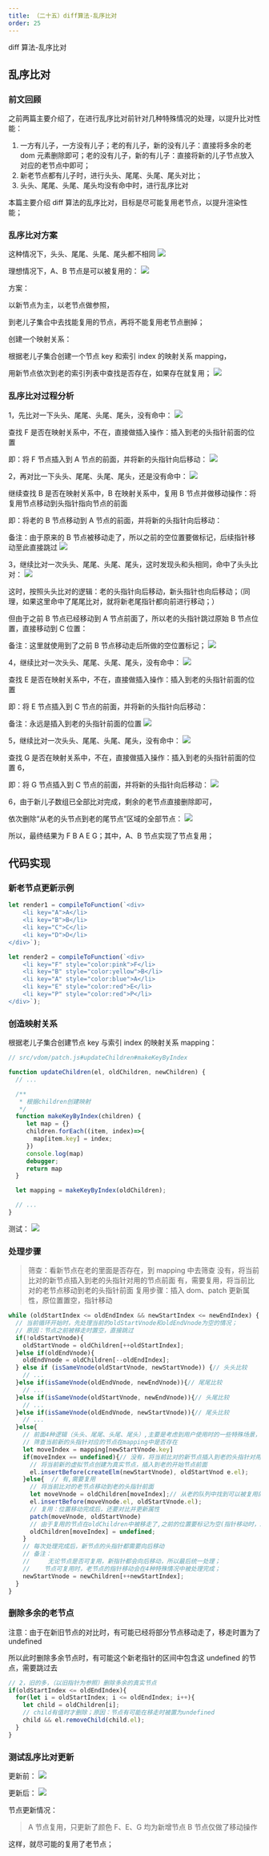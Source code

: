 ```yaml
---
title: （二十五）diff算法-乱序比对
order: 25
---
```


diff 算法-乱序比对

<!-- more -->

## 乱序比对

### 前文回顾

之前两篇主要介绍了，在进行乱序比对前针对几种特殊情况的处理，以提升比对性能：

1. 一方有儿子，一方没有儿子；老的有儿子，新的没有儿子：直接将多余的老 dom 元素删除即可；老的没有儿子，新的有儿子：直接将新的儿子节点放入对应的老节点中即可；
2. 新老节点都有儿子时，进行头头、尾尾、头尾、尾头对比；
3. 头头、尾尾、头尾、尾头均没有命中时，进行乱序比对

本篇主要介绍 diff 算法的乱序比对，目标是尽可能复用老节点，以提升渲染性能；

### 乱序比对方案

这种情况下，头头、尾尾、头尾、尾头都不相同
![](/images/手写vue2源码/（二十五）diff算法-乱序比对/img1.png)

理想情况下，A、B 节点是可以被复用的：
![](/images/手写vue2源码/（二十五）diff算法-乱序比对/img2.png)

方案：

以新节点为主，以老节点做参照，

到老儿子集合中去找能复用的节点，再将不能复用老节点删掉；

创建一个映射关系：

根据老儿子集合创建一个节点 key 和索引 index 的映射关系 mapping，

用新节点依次到老的索引列表中查找是否存在，如果存在就复用；
![](/images/手写vue2源码/（二十五）diff算法-乱序比对/img3.png)

### 乱序比对过程分析

1，先比对一下头头、尾尾、头尾、尾头，没有命中：
![](/images/手写vue2源码/（二十五）diff算法-乱序比对/img4.png)

查找 F 是否在映射关系中，不在，直接做插入操作：插入到老的头指针前面的位置

即：将 F 节点插入到 A 节点的前面，并将新的头指针向后移动：
![](/images/手写vue2源码/（二十五）diff算法-乱序比对/img5.png)

2，再对比一下头头、尾尾、头尾、尾头，还是没有命中：
![](/images/手写vue2源码/（二十五）diff算法-乱序比对/img6.png)

继续查找 B 是否在映射关系中，B 在映射关系中，复用 B 节点并做移动操作：将复用节点移动到头指针指向节点的前面

即：将老的 B 节点移动到 A 节点的前面，并将新的头指针向后移动：

备注：由于原来的 B 节点被移动走了，所以之前的空位置要做标记，后续指针移动至此直接跳过
![](/images/手写vue2源码/（二十五）diff算法-乱序比对/img7.png)

3，继续比对一次头头、尾尾、头尾、尾头，这时发现头和头相同，命中了头头比对：
![](/images/手写vue2源码/（二十五）diff算法-乱序比对/img8.png)

这时，按照头头比对的逻辑：老的头指针向后移动，新头指针也向后移动；（同理，如果这里命中了尾尾比对，就将新老尾指针都向前进行移动；）

但由于之前 B 节点已经移动到 A 节点前面了，所以老的头指针跳过原始 B 节点位置，直接移动到 C 位置：

备注：这里就使用到了之前 B 节点移动走后所做的空位置标记；
![](/images/手写vue2源码/（二十五）diff算法-乱序比对/img9.png)

4，继续比对一次头头、尾尾、头尾、尾头，没有命中：
![](/images/手写vue2源码/（二十五）diff算法-乱序比对/img10.png)

查找 E 是否在映射关系中，不在，直接做插入操作：插入到老的头指针前面的位置

即：将 E 节点插入到 C 节点的前面，并将新的头指针向后移动：

备注：永远是插入到老的头指针前面的位置
![](/images/手写vue2源码/（二十五）diff算法-乱序比对/img11.png)

5，继续比对一次头头、尾尾、头尾、尾头，没有命中：
![](/images/手写vue2源码/（二十五）diff算法-乱序比对/img12.png)

查找 G 是否在映射关系中，不在，直接做插入操作：插入到老的头指针前面的位置 6，

即：将 G 节点插入到 C 节点的前面，并将新的头指针向后移动：
![](/images/手写vue2源码/（二十五）diff算法-乱序比对/img13.png)

6，由于新儿子数组已全部比对完成，剩余的老节点直接删除即可，

依次删除“从老的头节点到老的尾节点”区域的全部节点：
![](/images/手写vue2源码/（二十五）diff算法-乱序比对/img14.png)

所以，最终结果为 F B A E G；其中，A、B 节点实现了节点复用；

## 代码实现

### 新老节点更新示例

```js
let render1 = compileToFunction(`<div>
    <li key="A">A</li>
    <li key="B">B</li>
    <li key="C">C</li>
    <li key="D">D</li>
</div>`);

let render2 = compileToFunction(`<div>
    <li key="F" style="color:pink">F</li>
    <li key="B" style="color:yellow">B</li>
    <li key="A" style="color:blue">A</li>
    <li key="E" style="color:red">E</li>
    <li key="P" style="color:red">P</li>
</div>`);
```

### 创造映射关系

根据老儿子集合创建节点 key 与索引 index 的映射关系 mapping：

```js
// src/vdom/patch.js#updateChildren#makeKeyByIndex

function updateChildren(el, oldChildren, newChildren) {
  // ...

  /**
   * 根据children创建映射
   */
  function makeKeyByIndex(children) {
     let map = {}
     children.forEach((item, index)=>{
       map[item.key] = index;
     })
     console.log(map)
     debugger;
     return map
  }

  let mapping = makeKeyByIndex(oldChildren);

  // ...
}
```

测试：
![](/images/手写vue2源码/（二十五）diff算法-乱序比对/img15.png)

### 处理步骤

> 筛查：看新节点在老的里面是否存在，到 mapping 中去筛查
> 没有，将当前比对的新节点插入到老的头指针对用的节点前面
> 有，需要复用，将当前比对的老节点移动到老的头指针前面
> 复用步骤：插入 dom、patch 更新属性，原位置置空，指针移动

```js
while (oldStartIndex <= oldEndIndex && newStartIndex <= newEndIndex) {
  // 当前循环开始时，先处理当前的oldStartVnode和oldEndVnode为空的情况；
  // 原因：节点之前被移走时置空，直接跳过
  if(!oldStartVnode){
    oldStartVnode = oldChildren[++oldStartIndex];
  }else if(oldEndVnode){
    oldEndVnode = oldChildren[--oldEndIndex];
  } else if (isSameVnode(oldStartVnode, newStartVnode)) {// 头头比较
    // ...
  }else if(isSameVnode(oldEndVnode, newEndVnode)){// 尾尾比较
    // ...
  }else if(isSameVnode(oldStartVnode, newEndVnode)){// 头尾比较
    // ...
  }else if(isSameVnode(oldEndVnode, newStartVnode)){// 尾头比较
    // ...
  }else{
    // 前面4种逻辑（头头、尾尾、头尾、尾头）,主要是考虑到用户使用时的一些特殊场景，但也有非特殊情况，如：乱序排序
    // 筛查当前新的头指针对应的节点在mapping中是否存在
    let moveIndex = mapping[newStartVnode.key]
    if(moveIndex == undefined){// 没有，将当前比对的新节点插入到老的头指针对用的节点前面
      // 将当前新的虚拟节点创建为真实节点，插入到老的开始节点前面
      el.insertBefore(createElm(newStartVnode), oldStartVnod e.el);
    }else{  // 有,需要复用
      // 将当前比对的老节点移动到老的头指针前面
      let moveVnode = oldChildren[moveIndex];// 从老的队列中找到可以被复用的这个节点
      el.insertBefore(moveVnode.el, oldStartVnode.el);
      // 复用：位置移动完成后，还要对比并更新属性
      patch(moveVnode, oldStartVnode)
      // 由于复用的节点在oldChildren中被移走了,之前的位置要标记为空(指针移动时，跳过会使用)
      oldChildren[moveIndex] = undefined;
    }
    // 每次处理完成后，新节点的头指针都需要向后移动
    // 备注：
    //     无论节点是否可复用，新指针都会向后移动，所以最后统一处理；
    //    节点可复用时，老节点的指针移动会在4种特殊情况中被处理完成；
    newStartVnode = newChildren[++newStartIndex];
  }
}
```

### 删除多余的老节点

注意：由于在新旧节点的对比时，有可能已经将部分节点移动走了，移走时置为了 undefined

所以此时删除多余节点时，有可能这个新老指针的区间中包含这 undefined 的节点，需要跳过去

```js
// 2，旧的多，（以旧指针为参照）删除多余的真实节点
if(oldStartIndex <= oldEndIndex){
  for(let i = oldStartIndex; i <= oldEndIndex; i++){
    let child = oldChildren[i];
    // child有值时才删除；原因：节点有可能在移走时被置为undefined
    child && el.removeChild(child.el);
  }
}
```

### 测试乱序比对更新

更新前：
![](/images/手写vue2源码/（二十五）diff算法-乱序比对/img16.png)

更新后：
![](/images/手写vue2源码/（二十五）diff算法-乱序比对/img17.png)

节点更新情况：

> A 节点复用，只更新了颜色
> F、E、G 均为新增节点
> B 节点仅做了移动操作

这样，就尽可能的复用了老节点；
